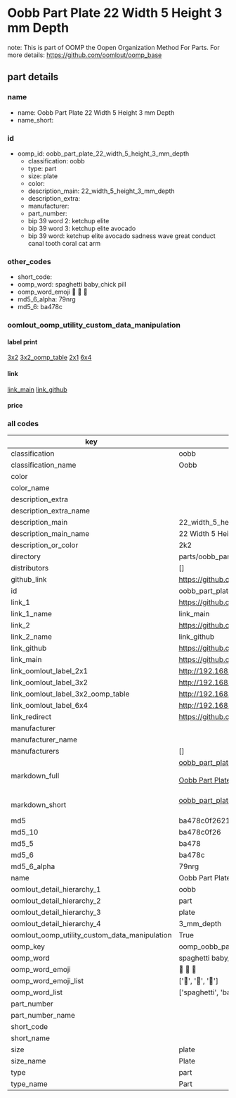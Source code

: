 # Oobb Part Plate 22 Width 5 Height 3 mm Depth  

note: This is part of OOMP the Oopen Organization Method For Parts. For more details: https://github.com/oomlout/oomp_base

##  part details
  







### name
* name: Oobb Part Plate 22 Width 5 Height 3 mm Depth
* name_short: 
### id
* oomp_id: oobb_part_plate_22_width_5_height_3_mm_depth
  * classification: oobb
  * type: part
  * size: plate
  * color: 
  * description_main: 22_width_5_height_3_mm_depth
  * description_extra: 
  * manufacturer: 
  * part_number: 
  * bip 39 word 2: ketchup elite
  * bip 39 word 3: ketchup elite avocado
  * bip 39 word: ketchup elite avocado sadness wave great conduct canal tooth coral cat arm

### other_codes
* short_code: 
* oomp_word: spaghetti baby_chick pill
* oomp_word_emoji :spaghetti: :baby_chick: :pill:
* md5_6_alpha: 79nrg
* md5_6: ba478c






### oomlout_oomp_utility_custom_data_manipulation
#### label print
[3x2](http://192.168.1.245:1112/?label=oomp%2079nrg)
[3x2_oomp_table](http://192.168.1.108:1112/?label=oomp%2079nrg)
[2x1](http://192.168.1.242:1112/?label=oomp%2079nrg)
[6x4](http://192.168.1.55:1112/?label=oomp%2079nrg)    

#### link

[link_main](https://github.com/oomlout/oomlout_oomp_version_1_messy/tree/main/parts/oobb_part_plate_22_width_5_height_3_mm_depth) [link_github](https://github.com/oomlout/oomlout_oomp_version_1_messy/tree/main/parts/oobb_part_plate_22_width_5_height_3_mm_depth)                             

#### price







### all codes 
| key | value |  
| --- | --- |  
| classification | oobb |  
| classification_name | Oobb |  
| color |  |  
| color_name |  |  
| description_extra |  |  
| description_extra_name |  |  
| description_main | 22_width_5_height_3_mm_depth |  
| description_main_name | 22 Width 5 Height 3 mm Depth |  
| description_or_color | 2k2 |  
| directory | parts/oobb_part_plate_22_width_5_height_3_mm_depth |  
| distributors | [] |  
| github_link | https://github.com/oomlout/oomlout_oomp_part_src/tree/main/parts/oobb_part_plate_22_width_5_height_3_mm_depth |  
| id | oobb_part_plate_22_width_5_height_3_mm_depth |  
| link_1 | https://github.com/oomlout/oomlout_oomp_version_1_messy/tree/main/parts/oobb_part_plate_22_width_5_height_3_mm_depth |  
| link_1_name | link_main |  
| link_2 | https://github.com/oomlout/oomlout_oomp_version_1_messy/tree/main/parts/oobb_part_plate_22_width_5_height_3_mm_depth |  
| link_2_name | link_github |  
| link_github | https://github.com/oomlout/oomlout_oomp_version_1_messy/tree/main/parts/oobb_part_plate_22_width_5_height_3_mm_depth |  
| link_main | https://github.com/oomlout/oomlout_oomp_version_1_messy/tree/main/parts/oobb_part_plate_22_width_5_height_3_mm_depth |  
| link_oomlout_label_2x1 | http://192.168.1.242:1112/?label=oomp%2079nrg |  
| link_oomlout_label_3x2 | http://192.168.1.245:1112/?label=oomp%2079nrg |  
| link_oomlout_label_3x2_oomp_table | http://192.168.1.108:1112/?label=oomp%2079nrg |  
| link_oomlout_label_6x4 | http://192.168.1.55:1112/?label=oomp%2079nrg |  
| link_redirect | https://github.com/oomlout/oomlout_oomp_version_1_messy/tree/main/parts/oobb_part_plate_22_width_5_height_3_mm_depth |  
| manufacturer |  |  
| manufacturer_name |  |  
| manufacturers | [] |  
| markdown_full | [oobb_part_plate_22_width_5_height_3_mm_depth](none)<br>[](none)<br>[Oobb Part Plate 22 Width 5 Height 3 Mm Depth](none)<br><br> |  
| markdown_short | [oobb_part_plate_22_width_5_height_3_mm_depth](none)<br><br> |  
| md5 | ba478c0f262105d998fbfbde1fd203cf |  
| md5_10 | ba478c0f26 |  
| md5_5 | ba478 |  
| md5_6 | ba478c |  
| md5_6_alpha | 79nrg |  
| name | Oobb Part Plate 22 Width 5 Height 3 mm Depth |  
| oomlout_detail_hierarchy_1 | oobb |  
| oomlout_detail_hierarchy_2 | part |  
| oomlout_detail_hierarchy_3 | plate |  
| oomlout_detail_hierarchy_4 | 3_mm_depth |  
| oomlout_oomp_utility_custom_data_manipulation | True |  
| oomp_key | oomp_oobb_part_plate_22_width_5_height_3_mm_depth |  
| oomp_word | spaghetti baby_chick pill |  
| oomp_word_emoji | :spaghetti: :baby_chick: :pill: |  
| oomp_word_emoji_list | [':spaghetti:', ':baby_chick:', ':pill:'] |  
| oomp_word_list | ['spaghetti', 'baby_chick', 'pill'] |  
| part_number |  |  
| part_number_name |  |  
| short_code |  |  
| short_name |  |  
| size | plate |  
| size_name | Plate |  
| type | part |  
| type_name | Part |  
